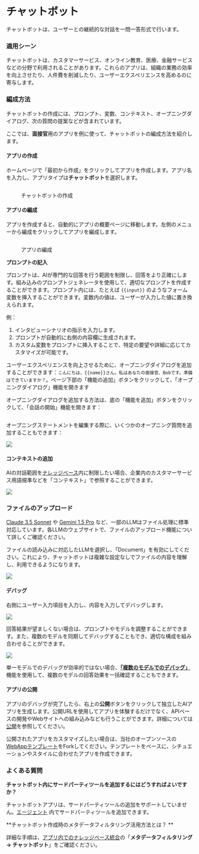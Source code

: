 # チャットボット

チャットボットは、ユーザーとの継続的な対話を一問一答形式で行います。

### 適用シーン

チャットボットは、カスタマーサービス、オンライン教育、医療、金融サービスなどの分野で利用されることがあります。これらのアプリは、組織の業務の効率を向上させたり、人件費を削減したり、ユーザーエクスペリエンスを高めるのに寄与します。

### 編成方法

チャットボットの作成には、プロンプト、変数、コンテキスト、オープニングダイアログ、次の質問の提案などが含まれています。

ここでは、**面接官**用のアプリを例に使って、チャットボットの編成方法を紹介します。

#### アプリの作成

ホームページで「最初から作成」をクリックしてアプリを作成します。アプリ名を入力し、アプリタイプは**チャットボット**を選択します。

<figure><img src="../../.gitbook/assets/jp-create-chatbox.png" alt=""><figcaption><p>チャットボットの作成</p></figcaption></figure>

#### アプリの編成

アプリを作成すると、自動的にアプリの概要ページに移動します。左側のメニューから編成をクリックしてアプリを編成します。

<figure><img src="../../.gitbook/assets/jp-create-prompt.png" alt=""><figcaption><p>アプリの編成</p></figcaption></figure>

**プロンプトの記入**

プロンプトは、AIが専門的な回答を行う範囲を制限し、回答をより正確にします。組み込みのプロンプトジェネレータを使用して、適切なプロンプトを作成することができます。プロンプト内には、たとえば `{{input}}` のようなフォーム変数を挿入することができます。変数内の値は、ユーザーが入力した値に置き換えられます。

例：

1. インタビューシナリオの指示を入力します。
2. プロンプトが自動的に右側の内容欄に生成されます。
3. カスタム変数をプロンプトに挿入することで、特定の要望や詳細に応じてカスタマイズが可能です。

ユーザーエクスペリエンスを向上させるために、オープニングダイアログを追加することができます：`こんにちは、{{name}}さん。私はあなたの面接官、Bobです。準備はできていますか？`。ページ下部の「機能の追加」ボタンをクリックして、「オープニングダイアログ」機能を開きます

オープニングダイアログを追加する方法は、底の「機能を追加」ボタンをクリックして、「会話の開始」機能を開きます：

<figure><img src="../../.gitbook/assets/jp-conversation-remarkers.png" alt=""><figcaption></figcaption></figure>

オープニングステートメントを編集する際に、いくつかのオープニング質問を追加することもできます：

![](../../.gitbook/assets/jp-conversation-options.png)

#### コンテキストの追加

AIの対話範囲を[ナレッジベース](../knowledge-base/)内に制限したい場合、企業内のカスタマーサービス用語規準などを「コンテキスト」で参照することができます。

![](../../.gitbook/assets/jp-context.png)

### ファイルのアップロード

[Claude 3.5 Sonnet](https://docs.anthropic.com/en/docs/build-with-claude/pdf-support) や [Gemini 1.5 Pro](https://ai.google.dev/api/files) など、一部のLLMはファイル処理に標準対応しています。各LLMのウェブサイトで、ファイルのアップロード機能について詳しくご確認ください。

ファイルの読み込みに対応したLLMを選択し、「Document」を有効にしてください。これにより、チャットボットは複雑な設定なしでファイルの内容を理解し、利用できるようになります。

![](https://assets-docs.dify.ai/2024/11/823399d85e8ced5068dc9da4f693170e.png)

#### デバッグ

右側にユーザー入力項目を入力し、内容を入力してデバッグします。

![](../../.gitbook/assets/jp-conversation-debug.png)

回答結果が望ましくない場合は、プロンプトやモデルを調整することができます。また、複数のモデルを同期してデバッグすることもでき、適切な構成を組み合わせることができます。

![](../../.gitbook/assets/jp-modify-model.png)

単一モデルでのデバッグが効率的ではない場合、[**「複数のモデルでのデバッグ」**](./multiple-llms-debugging.md)機能を使用して、複数のモデルの回答効果を一括確認することもできます。

#### アプリの公開

アプリのデバッグが完了したら、右上の**公開**ボタンをクリックして独立したAIアプリを生成します。公開URLを使用してアプリを体験するだけでなく、APIベースの開発やWebサイトへの組み込みなども行うことができます。詳細については[公開](../application-publishing/README.md)を参照してください。

公開されたアプリをカスタマイズしたい場合は、当社のオープンソースの[WebAppテンプレート](https://github.com/langgenius/webapp-conversation)をForkしてください。テンプレートをベースに、シチュエーションやスタイルに合わせたアプリを作成できます。

### よくある質問

**チャットボット内にサードパーティツールを追加するにはどうすればよいですか？**

チャットボットアプリは、サードパーティツールの追加をサポートしていません。[エージェント](../application-orchestrate/agent.md) 内でサードパーティツールを追加できます。

**チャットボット作成時のメタデータフィルタリング活用方法とは？ **

詳細な手順は、[アプリ内でのナレッジベース統合](https://docs.dify.ai/ja-jp/guides/knowledge-base/integrate-knowledge-within-application)の「**メタデータフィルタリング → チャットボット**」をご確認ください。
